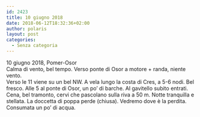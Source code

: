 ```yaml
---
id: 2423
title: 10 giugno 2018
date: 2018-06-12T18:32:36+02:00
author: polaris
layout: post
categories:
  - Senza categoria
---
```

10 giugno 2018, Pomer-Osor  
Calma di vento, bel tempo. Verso ponte di Osor a motore + randa, niente vento.  
Verso le 11 viene su un bel NW. A vela lungo la costa di Cres, a 5-6 nodi. Bel fresco. Alle 5 al ponte di Osor, un po&#8217; di barche. Al gavitello subito entrati. Cena, bel tramonto, cervi che pascolano sulla riva a 50 m. Notte tranquilla e stellata. La doccetta di poppa perde (chiusa). Vedremo dove è la perdita. Consumata un po&#8217; di acqua.

&nbsp;